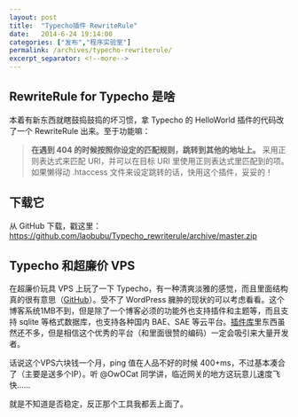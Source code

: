 ```yaml
---
layout: post
title:  "Typecho插件 RewriteRule"
date:   2014-6-24 19:14:00
categories: ["发布","程序实验室"]
permalink: /archives/typecho-rewriterule/
excerpt_separator: <!--more-->
---
```


## RewriteRule for Typecho 是啥

本着有新东西就瞎鼓捣鼓捣的坏习惯，拿 Typecho 的 HelloWorld 插件的代码改了一个 RewriteRule 出来。至于功能嘛：

> **在遇到 404 的时候按照你设定的匹配规则，跳转到其他的地址上。**
采用正则表达式来匹配 URI，并可以在目标 URI 里使用正则表达式里匹配到的项。
如果懒得动 .htaccess 文件来设定跳转的话，快用这个插件，妥妥的！

## 下载它

从 GitHub 下载，戳这里： <https://github.com/laobubu/Typecho_rewriterule/archive/master.zip>

<!--more-->

## Typecho 和超廉价 VPS

在超廉价玩具 VPS 上玩了一下 Typecho，有一种清爽淡雅的感觉，而且里面结构真的很有意思（[GitHub](https://github.com/typecho/typecho)）。受不了 WordPress 臃肿的现状的可以考虑看看。这个博客系统1MB不到，但是除了一个博客必须的功能外也支持插件和主题等，而且支持 sqlite 等格式数据库，也支持各种国内 BAE、SAE 等云平台。[插件库][1]里东西虽然还不多，但是相信这个优秀的平台（和里面很赞的编码）一定会吸引来大量开发者。

话说这个VPS六块钱一个月，ping 值在人品不好的时候 400+ms，不过基本凑合了（主要是送多个IP）。听 @OwOCat 同学讲，临近网关的地方这玩意儿速度飞快……

就是不知道是否稳定，反正那个工具我都丢上面了。

  [1]: http://docs.typecho.org/plugins/download "Typecho Wiki &raquo; 插件列表及下载"